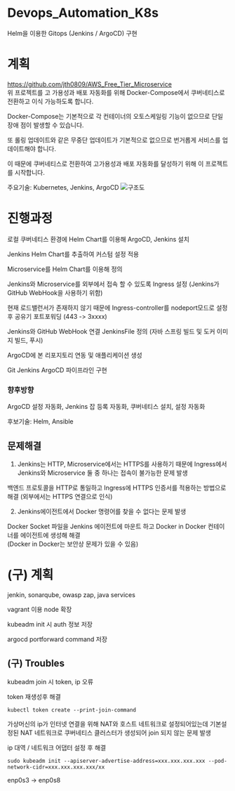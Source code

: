 # Devops_Automation_K8s
Helm을 이용한 Gitops (Jenkins / ArgoCD) 구현
# 계획
https://github.com/jth0809/AWS_Free_Tier_Microservice  
위 프로젝트를 고 가용성과 배포 자동화를 위해 Docker-Compose에서 쿠버네티스로 전환하고 이식 가능하도록 합니다.

Docker-Compose는 기본적으로 각 컨테이너의 오토스케일링 기능이 없으므로 단일 장애 점이 발생할 수 있습니다.  

또 롤링 업데이트와 같은 무중단 업데이트가 기본적으로 없으므로 번거롭게 서비스를 업데이트해야 합니다.  

이 때문에 쿠버네티스로 전환하여 고가용성과 배포 자동화를 달성하기 위해 이 프로젝트를 시작합니다.  

주요기술: Kubernetes, Jenkins, ArgoCD
![구조도]("img/Microservice.PNG)
# 진행과정
로컬 쿠버네티스 환경에 Helm Chart를 이용해 ArgoCD, Jenkins 설치  

Jenkins Helm Chart를 추출하여 커스텀 설정 적용  

Microservice를 Helm Chart를 이용해 정의  

Jenkins와 Microservice를 외부에서 접속 할 수 있도록 Ingress 설정 (Jenkins가 GitHub WebHook을 사용하기 위함)  

현재 로드밸런서가 존재하지 않기 때문에 Ingress-controller를 nodeport모드로 설정 후 공유기 포트포워딩 (443 -> 3xxxx)

Jenkins와 GitHub WebHook 연결 JenkinsFile 정의 (자바 스프링 빌드 및 도커 이미지 빌드, 푸시)

ArgoCD에 본 리포지토리 연동 및 애플리케이션 생성

Git Jenkins ArgoCD 파이프라인 구현

### 향후방향
ArgoCD 설정 자동화, Jenkins 잡 등록 자동화, 쿠버네티스 설치, 설정 자동화  

후보기술: Helm, Ansible

## 문제해결
1. Jenkins는 HTTP, Microservice에서는 HTTPS를 사용하기 때문에 Ingress에서 Jenkins와 Microservice 둘 중 하나는 접속이 불가능한 문제 발생  

백엔드 프로토콜을 HTTP로 통일하고 Ingress에 HTTPS 인증서를 적용하는 방법으로 해결 (외부에서는 HTTPS 연결으로 인식)

2. Jenkins에이전트에서 Docker 명령어를 찾을 수 없다는 문제 발생

Docker Socket 파일을 Jenkins 에이전트에 마운트 하고 Docker in Docker 컨테이너를 에이전트에 생성해 해결  
(Docker in Docker는 보안상 문제가 있을 수 있음)

# (구) 계획
jenkin, sonarqube, owasp zap, java services

vagrant 이용 node 확장

kubeadm init 시 auth 정보 저장

argocd portforward command 저장

## (구) Troubles

kubeadm join 시 token, ip 오류

token 재생성후 해결

`kubectl token create --print-join-command`

가상머신의 ip가 인터넷 연결을 위해 NAT와 호스트 네트워크로 설정되어있는데 기본설정된 NAT 네트워크로 쿠버네티스 클러스터가 생성되어 join 되지 않는 문제 발생 

ip 대역 / 네트워크 어댑터 설정 후 해결

`sudo kubeadm init --apiserver-advertise-address=xxx.xxx.xxx.xxx --pod-network-cidr=xxx.xxx.xxx.xxx/xx`

enp0s3 -> enp0s8
